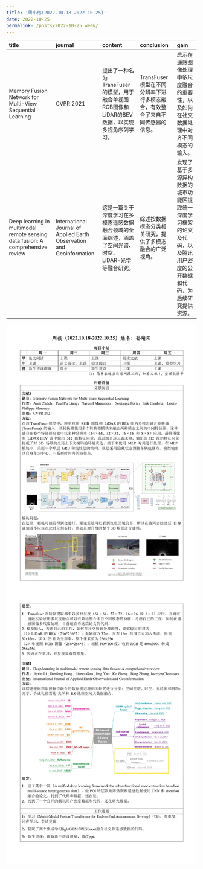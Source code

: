 ```yaml
---
title: '周小结(2022.10.18-2022.10.25)'
date: 2022-10-25
permalink: /posts/2022-10-25_week/
---
```

| title                                                                          | journal                                                               | content                                                                                              | conclusion                                                                   | gain                                                                                                                       |
|:-------------------------------------------------------------------------------|:----------------------------------------------------------------------|:-----------------------------------------------------------------------------------------------------|:-----------------------------------------------------------------------------|:---------------------------------------------------------------------------------------------------------------------------|
| Memory Fusion Network for Multi-View Sequential Learning                       | CVPR 2021                                                             | 提出了一种名为TransFuser的模型，用于融合单视图RGB图像和LiDAR的BEV数据，以实现多视角序列学习。        | TransFuser模型在不同分辨率下进行多模态融合，有效整合了来自不同传感器的信息。 | 启示在遥感图像处理中多尺度融合的重要性，以及如何在社交数据处理中对齐不同模态的输入。                                       |
| Deep learning in multimodal remote sensing data fusion: A comprehensive review | International Journal of Applied Earth Observation and Geoinformation | 这是一篇关于深度学习在多模态遥感数据融合领域的全面综述，涵盖了空间光谱、时空、LiDAR-光学等融合研究。 | 综述按数据模态分类相关研究，提供了多模态融合的广泛视角。                     | 发现了基于多源异构数据的城市功能区提取统一深度学习框架的论文及代码，以及腾讯用户密度的公开数据和代码，为后续研究提供资源。 |


![image](/files/post/2022-10-25-week/0.jpg)
![image](/files/post/2022-10-25-week/1.jpg)
